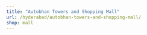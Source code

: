 ```yaml
---
title: "Autobhan Towers and Shopping Mall"
url: /hyderabad/autobhan-towers-and-shopping-mall/
shop: mall
---
```

